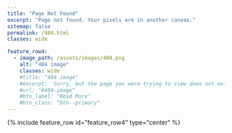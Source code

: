 ```yaml
---
title: "Page Not Found"
excerpt: "Page not found. Your pixels are in another canvas."
sitemap: false
permalink: /404.html
classes: wide

feature_row4:
  - image_path: /assets/images/404.png
    alt: "404 image"
    classes: wide
    #title: "404 image"
    #excerpt: 'Sorry, but the page you were trying to view does not exist.'
    #url: "#404-image"
    #btn_label: "Read More"
    #btn_class: "btn--primary"
---
```


<script type="text/javascript">
  var GOOG_FIXURL_LANG = 'en';
  var GOOG_FIXURL_SITE = '{{ site.url }}'
</script>
<script type="text/javascript"
  src="//linkhelp.clients.google.com/tbproxy/lh/wm/fixurl.js">
</script>

{% include feature_row id="feature_row4" type="center" %}

